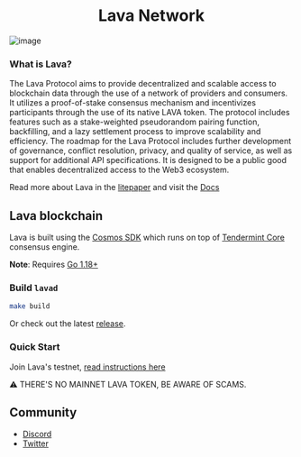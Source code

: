 <!--
parent:
  order: false
-->

<div align="center">
  <h1> Lava Network </h1>
</div>

![image](https://user-images.githubusercontent.com/2770565/203528359-dced4d06-f020-4b6a-bb5f-319124924689.png)

### What is Lava?
The Lava Protocol aims to provide decentralized and scalable access to blockchain data through the use of a network of providers and consumers. It utilizes a proof-of-stake consensus mechanism and incentivizes participants through the use of its native LAVA token. The protocol includes features such as a stake-weighted pseudorandom pairing function, backfilling, and a lazy settlement process to improve scalability and efficiency. The roadmap for the Lava Protocol includes further development of governance, conflict resolution, privacy, and quality of service, as well as support for additional API specifications. It is designed to be a public good that enables decentralized access to the Web3 ecosystem.

Read more about Lava in the [litepaper](https://lavanet.xyz/assets/lava_litepaper_v0_1.pdf) and visit the [Docs](https://docs.lavanet.xyz/)

## Lava blockchain

Lava is built using the [Cosmos SDK](https://github.com/cosmos/cosmos-sdk/) which runs on top of [Tendermint Core](https://github.com/tendermint/tendermint) consensus engine.

**Note**: Requires [Go 1.18+](https://golang.org/dl/)


### Build `lavad`

```bash
make build
```

Or check out the latest [release](https://github.com/lavanet/lava/releases).

### Quick Start

Join Lava's testnet, [read instructions here](https://docs.lavanet.xyz/testnet)

⚠️ THERE'S NO MAINNET LAVA TOKEN, BE AWARE OF SCAMS.

## Community

- [Discord](https://discord.gg/5VcqgwMmkA)
- [Twitter](https://twitter.com/lavanetxyz)
